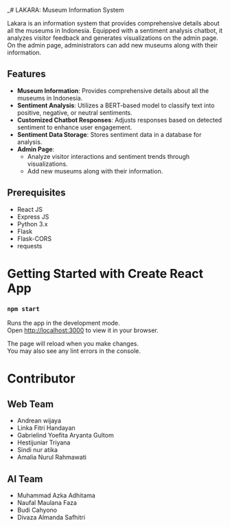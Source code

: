_# LAKARA: Museum Information System

Lakara is an information system that provides comprehensive details about all the museums in Indonesia. Equipped with a sentiment analysis chatbot, it analyzes visitor feedback and generates visualizations on the admin page. On the admin page, administrators can add new museums along with their information.

## Features

- **Museum Information**: Provides comprehensive details about all the museums in Indonesia.
- **Sentiment Analysis**: Utilizes a BERT-based model to classify text into positive, negative, or neutral sentiments.
- **Customized Chatbot Responses**: Adjusts responses based on detected sentiment to enhance user engagement.
- **Sentiment Data Storage**: Stores sentiment data in a database for analysis.
- **Admin Page**:
  - Analyze visitor interactions and sentiment trends through visualizations.
  - Add new museums along with their information.

## Prerequisites

- React JS
- Express JS
- Python 3.x
- Flask
- Flask-CORS
- requests


# Getting Started with Create React App
### `npm start`

Runs the app in the development mode.\
Open [http://localhost:3000](http://localhost:3000) to view it in your browser.

The page will reload when you make changes.\
You may also see any lint errors in the console.

# Contributor
## Web Team
- Andrean wijaya
- Linka Fitri Handayan
- Gabrielind Yoefita Aryanta Gultom
- Hestijuniar Triyana
- Sindi nur atika
- Amalia Nurul Rahmawati

## AI Team
- Muhammad Azka Adhitama
- Naufal Maulana Faza
- Budi Cahyono
- Divaza Almanda Safhitri
